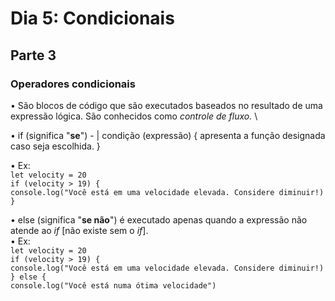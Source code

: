 # Dia 5: Condicionais

## Parte 3

### Operadores condicionais

• São blocos de código que são executados baseados no resultado de uma expressão lógica. São conhecidos como _controle de fluxo._ \

• if (significa "**se**") - | condição (expressão) {
apresenta a função designada caso seja escolhida.
}

• Ex: \
`let velocity = 20` \
`if (velocity > 19) {` \
`console.log("Você está em uma velocidade elevada. Considere diminuir!)` \
`}`

• else (significa "**se não**") é executado apenas quando a expressão não atende ao *if* [não existe sem o *if*]. \
• Ex: \
`let velocity = 20` \
`if (velocity > 19) {` \
`console.log("Você está em uma velocidade elevada. Considere diminuir!)` \
`} else {` \
`console.log("Você está numa ótima velocidade")`

